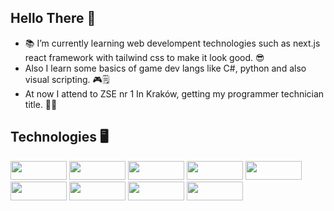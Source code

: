## Hello There 👋
- 📚 I’m currently learning web develompent technologies such as next.js react framework with tailwind css to make it look good. 😎
- Also I learn some basics of game dev langs like C#, python and also visual scripting. 🎮🗒
- At now I attend to ZSE nr 1 In Kraków, getting my programmer technician title. 👨‍🎓

## Technologies 🖥️
<img width="90" height="30" src="https://img.shields.io/badge/HTML5-white?style=flat-square&logo=HTML5&logoColor=white&color=orange" alt=""/>
<img width="90" height="30" src="https://img.shields.io/badge/CSS3-white?style=flat-square&logo=CSS3&logoColor=white&color=%23366aad" alt=""/>
<img width="90" height="30" src="https://img.shields.io/badge/JAVASCRIPT-white?style=flat-square&logo=JavaScript&logoColor=white&color=yellow" alt=""/>
<img width="90" height="30" src="https://img.shields.io/badge/REACT-white?style=flat-square&logo=react&logoColor=white&color=blue" alt=""/>
<img width="90" height="30" src="https://img.shields.io/badge/TAILWIND-white?style=flat-square&logo=TailwindCSS&logoColor=white&color=%2333b5b8" alt=""/>
<img width="90" height="30" src="https://img.shields.io/badge/NEXT.JS-white?style=flat-square&logo=Next.js&logoColor=white&color=black" alt=""/>
<img width="90" height="30" src="https://img.shields.io/badge/PYTHON-white?style=flat-square&logo=Python&logoColor=white&color=blue" alt=""/>
<img width="90" height="30" src="https://img.shields.io/badge/GIT-white?style=flat-square&logo=Git&logoColor=white&color=red" alt=""/>
<img width="90" height="30" src="https://img.shields.io/badge/SQL-white?style=flat-square&logo=sqlite&logoColor=white&color=blue" alt=""/>

